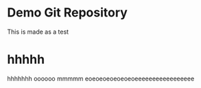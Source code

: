 # Demo Git Repository 

This is made as a test

# hhhhh
hhhhhhh
oooooo
mmmmm
eoeoeoeoeoeoeoeeeeeeeeeeeeeeeee
